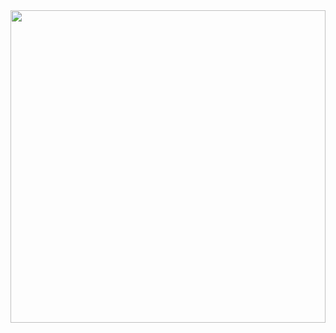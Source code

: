 

<img src='https://media.giphy.com/media/uxGtFa0wUjUN2bom23/giphy.gif' width='100%' height='500'>

